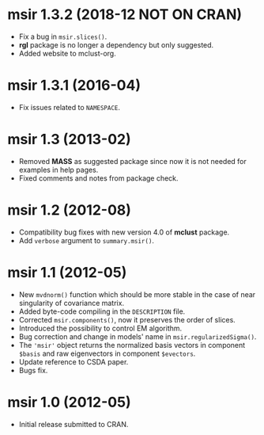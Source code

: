 # msir 1.3.2 (2018-12 NOT ON CRAN)

* Fix a bug in `msir.slices()`.
* **rgl** package is no longer a dependency but only suggested.
* Added website to mclust-org.

# msir 1.3.1 (2016-04)

* Fix issues related to `NAMESPACE`.

# msir 1.3 (2013-02)

* Removed **MASS** as suggested package since now it is not needed for examples in help pages.
* Fixed comments and notes from package check.

# msir 1.2 (2012-08)

* Compatibility bug fixes with new version 4.0 of **mclust** package.
* Add `verbose` argument to `summary.msir()`.

# msir 1.1 (2012-05)

* New `mvdnorm()` function which should be more stable in the case of near singularity of covariance matrix.
* Added byte-code compiling in the `DESCRIPTION` file.
* Corrected `msir.components()`, now it preserves the order of slices.
* Introduced the possibility to control EM algorithm.
* Bug correction and change in models' name in `msir.regularizedSigma()`.
* The `'msir'` object returns the normalized basis vectors in component `$basis` and raw eigenvectors in component `$evectors`.
* Update reference to CSDA paper.
* Bugs fix.

# msir 1.0 (2012-05)

* Initial release submitted to CRAN.
